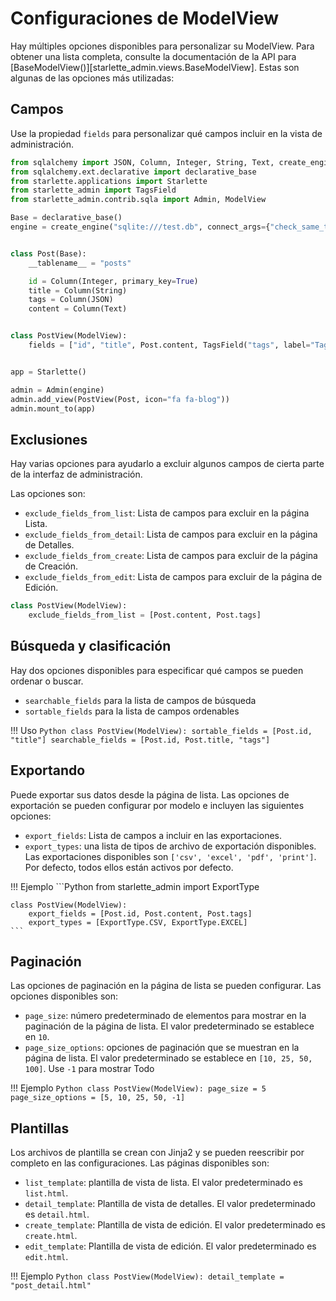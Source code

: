 # Configuraciones de ModelView

Hay múltiples opciones disponibles para personalizar su ModelView. Para obtener una lista completa, consulte la documentación de la API para [BaseModelView()][starlette_admin.views.BaseModelView]. Estas son algunas de las opciones más utilizadas:

## Campos

Use la propiedad `fields` para personalizar qué campos incluir en la vista de administración.

```Python hl_lines="21"
from sqlalchemy import JSON, Column, Integer, String, Text, create_engine
from sqlalchemy.ext.declarative import declarative_base
from starlette.applications import Starlette
from starlette_admin import TagsField
from starlette_admin.contrib.sqla import Admin, ModelView

Base = declarative_base()
engine = create_engine("sqlite:///test.db", connect_args={"check_same_thread": False})


class Post(Base):
    __tablename__ = "posts"

    id = Column(Integer, primary_key=True)
    title = Column(String)
    tags = Column(JSON)
    content = Column(Text)


class PostView(ModelView):
    fields = ["id", "title", Post.content, TagsField("tags", label="Tags")]


app = Starlette()

admin = Admin(engine)
admin.add_view(PostView(Post, icon="fa fa-blog"))
admin.mount_to(app)
```

## Exclusiones

Hay varias opciones para ayudarlo a excluir algunos campos de cierta parte de la interfaz de administración.

Las opciones son:

* `exclude_fields_from_list`: Lista de campos para excluir en la página Lista.
* `exclude_fields_from_detail`: Lista de campos para excluir en la página de Detalles.
* `exclude_fields_from_create`: Lista de campos para excluir de la página de Creación.
* `exclude_fields_from_edit`: Lista de campos para excluir de la página de Edición.

```Python
class PostView(ModelView):
    exclude_fields_from_list = [Post.content, Post.tags]
```

## Búsqueda y clasificación

Hay dos opciones disponibles para especificar qué campos se pueden ordenar o buscar.

* `searchable_fields` para la lista de campos de búsqueda
* `sortable_fields` para la lista de campos ordenables

!!! Uso
    ```Python
    class PostView(ModelView):
        sortable_fields = [Post.id, "title"]
        searchable_fields = [Post.id, Post.title, "tags"]
    ```

## Exportando

Puede exportar sus datos desde la página de lista. Las opciones de exportación se pueden configurar por modelo e incluyen las siguientes opciones:

* `export_fields`: Lista de campos a incluir en las exportaciones.
* `export_types`: una lista de tipos de archivo de exportación disponibles.
Las exportaciones disponibles son `['csv', 'excel', 'pdf', 'print']`. Por defecto, todos ellos están activos por defecto.

!!! Ejemplo
    ```Python
    from starlette_admin import ExportType

    class PostView(ModelView):
        export_fields = [Post.id, Post.content, Post.tags]
        export_types = [ExportType.CSV, ExportType.EXCEL]
    ```

## Paginación

Las opciones de paginación en la página de lista se pueden configurar. Las opciones disponibles son:

* `page_size`: número predeterminado de elementos para mostrar en la paginación de la página de lista.
             El valor predeterminado se establece en `10`.
* `page_size_options`: opciones de paginación que se muestran en la página de lista. El valor predeterminado se establece en `[10, 25, 50, 100]`.
      Use `-1` para mostrar Todo


!!! Ejemplo
    ```Python
    class PostView(ModelView):
        page_size = 5
        page_size_options = [5, 10, 25, 50, -1]
    ```

## Plantillas
Los archivos de plantilla se crean con Jinja2 y se pueden reescribir por completo en las configuraciones. Las páginas disponibles son:

* `list_template`: plantilla de vista de lista. El valor predeterminado es `list.html`.
* `detail_template`: Plantilla de vista de detalles. El valor predeterminado es `detail.html`.
* `create_template`: Plantilla de vista de edición. El valor predeterminado es `create.html`.
* `edit_template`: Plantilla de vista de edición. El valor predeterminado es `edit.html`.

!!! Ejemplo
    ```Python
    class PostView(ModelView):
        detail_template = "post_detail.html"
    ```
